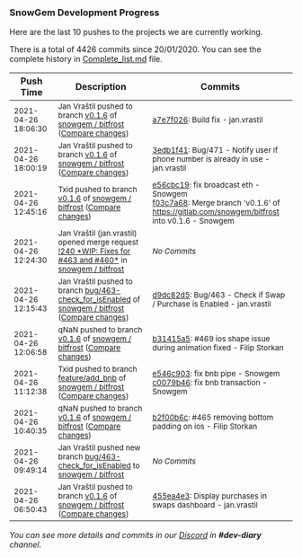 
### SnowGem Development Progress

Here are the last 10 pushes to the projects we are currently working.

There is a total of 4426 commits since 20/01/2020. You can see the complete history in
 [Complete_list.md](Complete_list.md) file.

| Push Time | Description | Commits |
| --- | --- | --- |
| <sub>2021-04-26 18:06:30</sub> | <sub>Jan Vraštil pushed to branch [v0\.1\.6](https://gitlab.com/snowgem/bitfrost/commits/v0.1.6) of [snowgem / bitfrost](https://gitlab.com/snowgem/bitfrost) ([Compare changes](https://gitlab.com/snowgem/bitfrost/compare/3edb1f4158a71c9e2b55d265d42a84a4c935f945...a7e7f0260a4379306737dd0f96466935553608eb))</sub> | <sub>[a7e7f026](https://gitlab.com/snowgem/bitfrost/-/commit/a7e7f0260a4379306737dd0f96466935553608eb): Build fix - jan.vrastil</sub> |
| <sub>2021-04-26 18:00:19</sub> | <sub>Jan Vraštil pushed to branch [v0\.1\.6](https://gitlab.com/snowgem/bitfrost/commits/v0.1.6) of [snowgem / bitfrost](https://gitlab.com/snowgem/bitfrost) ([Compare changes](https://gitlab.com/snowgem/bitfrost/compare/f03c7a68e3d6a0eae548242aa4ffdff2adb13cf8...3edb1f4158a71c9e2b55d265d42a84a4c935f945))</sub> | <sub>[3edb1f41](https://gitlab.com/snowgem/bitfrost/-/commit/3edb1f4158a71c9e2b55d265d42a84a4c935f945): Bug/471 - Notify user if phone number is already in use - jan.vrastil</sub> |
| <sub>2021-04-26 12:45:16</sub> | <sub>Txid pushed to branch [v0\.1\.6](https://gitlab.com/snowgem/bitfrost/commits/v0.1.6) of [snowgem / bitfrost](https://gitlab.com/snowgem/bitfrost) ([Compare changes](https://gitlab.com/snowgem/bitfrost/compare/b31415a51be01c2c444130a3e35f0d86050be07e...f03c7a68e3d6a0eae548242aa4ffdff2adb13cf8))</sub> | <sub>[e56cbc19](https://gitlab.com/snowgem/bitfrost/-/commit/e56cbc193014786e0cba39ce0a76a07dca785526): fix broadcast eth - Snowgem<br>[f03c7a68](https://gitlab.com/snowgem/bitfrost/-/commit/f03c7a68e3d6a0eae548242aa4ffdff2adb13cf8): Merge branch 'v0.1.6' of https://gitlab.com/snowgem/bitfrost into v0.1.6 - Snowgem</sub> |
| <sub>2021-04-26 12:24:30</sub> | <sub>Jan Vraštil (jan.vrastil) opened merge request [\!240 \*WIP: Fixes for \#463 and \#460\*](https://gitlab.com/snowgem/bitfrost/-/merge_requests/240) in [snowgem / bitfrost](https://gitlab.com/snowgem/bitfrost)</sub> | <sub>_No Commits_</sub> |
| <sub>2021-04-26 12:15:43</sub> | <sub>Jan Vraštil pushed to branch [bug/463\-check\_for\_isEnabled](https://gitlab.com/snowgem/bitfrost/commits/bug/463-check_for_isEnabled) of [snowgem / bitfrost](https://gitlab.com/snowgem/bitfrost) ([Compare changes](https://gitlab.com/snowgem/bitfrost/compare/1e668e318bf0a9be5e3601f40e48f0d39f737a29...d9dc82d5cefc95a33edeb25d225c3821766531cb))</sub> | <sub>[d9dc82d5](https://gitlab.com/snowgem/bitfrost/-/commit/d9dc82d5cefc95a33edeb25d225c3821766531cb): Bug/463 - Check if Swap / Purchase is Enabled - jan.vrastil</sub> |
| <sub>2021-04-26 12:06:58</sub> | <sub>qNaN pushed to branch [v0\.1\.6](https://gitlab.com/snowgem/bitfrost/commits/v0.1.6) of [snowgem / bitfrost](https://gitlab.com/snowgem/bitfrost) ([Compare changes](https://gitlab.com/snowgem/bitfrost/compare/b2f00b6cf8bcb27a32efd5ed589e2a9ce7efd315...b31415a51be01c2c444130a3e35f0d86050be07e))</sub> | <sub>[b31415a5](https://gitlab.com/snowgem/bitfrost/-/commit/b31415a51be01c2c444130a3e35f0d86050be07e): #469 ios shape issue during animation fixed - Filip Storkan</sub> |
| <sub>2021-04-26 11:12:38</sub> | <sub>Txid pushed to branch [feature/add\_bnb](https://gitlab.com/snowgem/bitfrost/commits/feature/add_bnb) of [snowgem / bitfrost](https://gitlab.com/snowgem/bitfrost) ([Compare changes](https://gitlab.com/snowgem/bitfrost/compare/c6ba5e86cfc4629a77041b0081ac4bcc7c0ed4fd...c0079b462ecb6aae8a3edfefea7cf2841528e1ba))</sub> | <sub>[e546c903](https://gitlab.com/snowgem/bitfrost/-/commit/e546c90306df490f38f6cc372f08768332a4191e): fix bnb pipe - Snowgem<br>[c0079b46](https://gitlab.com/snowgem/bitfrost/-/commit/c0079b462ecb6aae8a3edfefea7cf2841528e1ba): fix bnb transaction - Snowgem</sub> |
| <sub>2021-04-26 10:40:35</sub> | <sub>qNaN pushed to branch [v0\.1\.6](https://gitlab.com/snowgem/bitfrost/commits/v0.1.6) of [snowgem / bitfrost](https://gitlab.com/snowgem/bitfrost) ([Compare changes](https://gitlab.com/snowgem/bitfrost/compare/455ea4e37d089546d541ffd4c11cc14c88c7129c...b2f00b6cf8bcb27a32efd5ed589e2a9ce7efd315))</sub> | <sub>[b2f00b6c](https://gitlab.com/snowgem/bitfrost/-/commit/b2f00b6cf8bcb27a32efd5ed589e2a9ce7efd315): #465 removing bottom padding on ios - Filip Storkan</sub> |
| <sub>2021-04-26 09:49:14</sub> | <sub>Jan Vraštil pushed new branch [bug/463\-check\_for\_isEnabled](https://gitlab.com/snowgem/bitfrost/commits/bug/463-check_for_isEnabled) to [snowgem / bitfrost](https://gitlab.com/snowgem/bitfrost)</sub> | <sub>_No Commits_</sub> |
| <sub>2021-04-26 06:50:43</sub> | <sub>Jan Vraštil pushed to branch [v0\.1\.6](https://gitlab.com/snowgem/bitfrost/commits/v0.1.6) of [snowgem / bitfrost](https://gitlab.com/snowgem/bitfrost) ([Compare changes](https://gitlab.com/snowgem/bitfrost/compare/1cc7482a833b7c4147c9e8bd8481769e4cc4e4f2...455ea4e37d089546d541ffd4c11cc14c88c7129c))</sub> | <sub>[455ea4e3](https://gitlab.com/snowgem/bitfrost/-/commit/455ea4e37d089546d541ffd4c11cc14c88c7129c): Display purchases in swaps dashboard - jan.vrastil</sub> |

_You can see more details and commits in our [Discord](https://discord.gg/zumGnbg) in **#dev-diary** channel._
